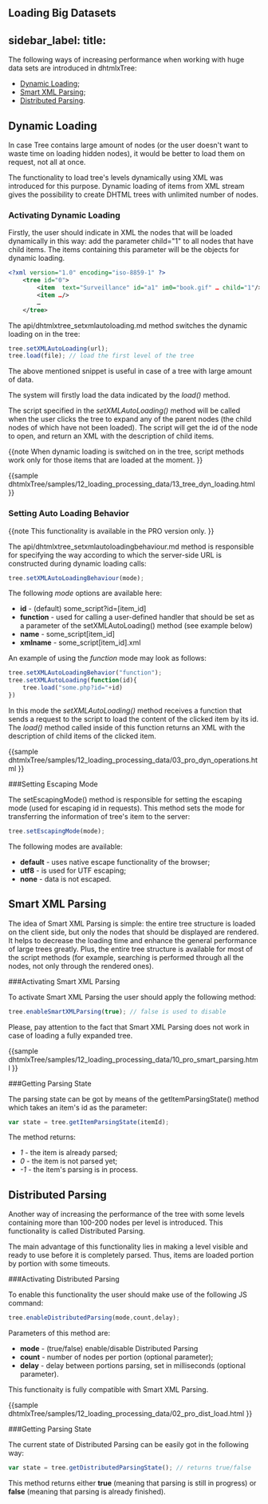 Loading Big Datasets 
---
sidebar_label: 
title: 
---          


The following ways of increasing performance when working with huge data sets are introduced in dhtmlxTree:

-  [Dynamic Loading](tree/increasing_tree_s_performance.md#dynamicloading);
-  [Smart XML Parsing](tree/increasing_tree_s_performance.md#smartxmlparsing);
-  [Distributed Parsing](tree/increasing_tree_s_performance.md#distributedparsing).


Dynamic Loading  
-----------------------

In case Tree contains large amount of nodes (or the user doesn't want to waste time on loading hidden nodes), 
it would be better to load them on request, not all at once. 

The functionality to load tree's levels dynamically using XML was introduced for this purpose. 
Dynamic loading of items from XML stream gives the possibility to create DHTML trees with unlimited number of nodes.


<h3 id="dynload">Activating Dynamic Loading</h3> 

Firstly, the user should indicate in XML the nodes that will be loaded dynamically in this way: add the parameter child="1" to all nodes that have child items. 
The items containing this parameter will be the objects for dynamic loading.

~~~xml
<?xml version="1.0" encoding="iso-8859-1" ?>
	<tree id="0">
		<item  text="Surveillance" id="a1" im0="book.gif" … child="1"/>
		<item …/>
		…
	</tree>
~~~

The api/dhtmlxtree_setxmlautoloading.md method switches the dynamic loading on in the tree:

~~~js
tree.setXMLAutoLoading(url);
tree.load(file); // load the first level of the tree
~~~

The above mentioned snippet is useful in case of a tree with large amount of data. 

The system will firstly load the data indicated by the *load()* method.

The script specified in the *setXMLAutoLoading()* method will be called when the user clicks the tree to expand any of the parent nodes
(the child nodes of which have not been loaded). The script will get the id of the node to open, and return an XML with the description of child items.

{{note
When dynamic loading is switched on in the tree, script methods work only for those items that are loaded at the moment.
}}

{{sample
dhtmlxTree/samples/12_loading_processing_data/13_tree_dyn_loading.html
}}


<h3 id="loadbehavior">Setting Auto Loading Behavior</h3> 

{{note
This functionality is available in the PRO version only.
}}

The api/dhtmlxtree_setxmlautoloadingbehaviour.md method is responsible for specifying the way according 
to which the server-side URL is constructed during dynamic loading calls:

~~~js
tree.setXMLAutoLoadingBehaviour(mode);    
~~~

The following *mode* options are available here:

-  **id** - (default) some_script?id=[item_id]
-  **function** - used for calling a user-defined handler that should be set as a parameter of the setXMLAutoLoading() method (see example below)
-  **name** - some_script[item_id]
-  **xmlname**  - some_script[item_id].xml

An example of using the *function* mode may look as follows:

~~~js
tree.setXMLAutoLoadingBehavior("function");
tree.setXMLAutoLoading(function(id){
	tree.load("some.php?id="+id)
})
~~~

In this mode the *setXMLAutoLoading()* method receives a function that sends a request to the script to load the content of the clicked item by its id.
The *load()* method called inside of this function returns an XML with the description of child items of the clicked item.

{{sample
dhtmlxTree/samples/12_loading_processing_data/03_pro_dyn_operations.html
}}

###Setting Escaping Mode 

The setEscapingMode() method is responsible for setting the escaping mode (used for escaping id in requests). 
This method sets the mode for transferring the information of tree's item to the server:

~~~js
tree.setEscapingMode(mode);
~~~

The following modes are available:

-  **default** - uses native escape functionality of the browser;
-  **utf8** - is used for UTF escaping;
-  **none** - data is not escaped.



Smart XML Parsing  
---------------------

The idea of Smart XML Parsing is simple: the entire tree structure is loaded on the client side, but only the nodes that should be displayed are rendered. 
It helps to decrease the loading time
and enhance the general performance of large trees greatly. Plus, the entire tree structure is available for most of the script methods 
(for example, searching is performed through all the nodes, not only through the rendered ones).


###Activating Smart XML Parsing 


To activate Smart XML Parsing the user should apply the following method:

~~~js
tree.enableSmartXMLParsing(true); // false is used to disable
~~~

Please, pay attention to the fact that Smart XML Parsing does not work in case of loading a fully expanded tree.

{{sample
dhtmlxTree/samples/12_loading_processing_data/10_pro_smart_parsing.html
}}

###Getting Parsing State 

The parsing state can be got by means of the getItemParsingState() method which takes an item's id as the parameter:

~~~js
var state = tree.getItemParsingState(itemId); 
~~~

The method returns:

-  *1* - the item is already parsed;
-  *0* - the item is not parsed yet;
-  *-1* - the item's parsing is in process.

Distributed Parsing  
----------------------

Another way of increasing the performance of the tree with some levels containing more than 100-200 nodes per level is introduced. This functionality is called Distributed Parsing. 

The main advantage of this functionality lies in making a level visible and ready to use before it is completely parsed. 
Thus, items are loaded portion by portion with some timeouts.


###Activating Distributed Parsing 

To enable this functionality the user should make use of the following JS command:

~~~js
tree.enableDistributedParsing(mode,count,delay);
~~~

Parameters of this method are:

-  **mode** - (true/false) enable/disable Distributed Parsing
-  **count** - number of nodes per portion (optional parameter);
-  **delay** - delay between portions parsing, set in milliseconds (optional parameter).

This functionaity is fully compatible with Smart XML Parsing.

{{sample
dhtmlxTree/samples/12_loading_processing_data/02_pro_dist_load.html
}}

###Getting Parsing State 

The current state of Distributed Parsing can be easily got in the following way:

~~~js
var state = tree.getDistributedParsingState(); // returns true/false 
~~~

This method returns either **true** (meaning that parsing is still in progress) or **false** (meaning that parsing is already finished).

